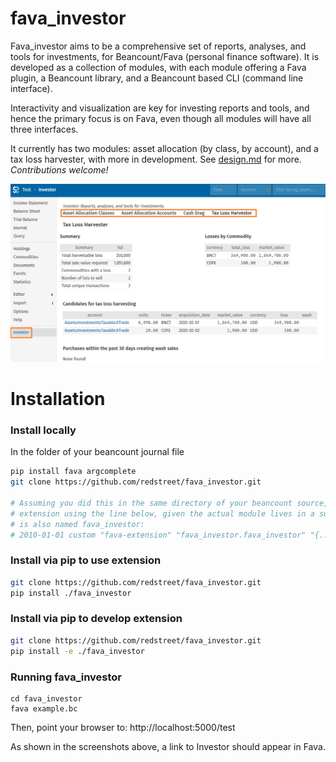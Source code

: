 # fava_investor

Fava_investor aims to be a comprehensive set of reports, analyses, and tools for
investments, for Beancount/Fava (personal finance software). It is developed as a
collection of modules, with each module offering a Fava plugin, a Beancount library, and
a Beancount based CLI (command line interface).

Interactivity and visualization are key for investing reports and tools, and hence the
primary focus is on Fava, even though all modules will have all three interfaces.

It currently has two modules: asset allocation (by class, by account), and a tax loss
harvester, with more in development.  See [design.md](design.md) for more.
*Contributions welcome!*

![Screenshot](./screenshot.png)

# Installation

### Install locally

In the folder of your beancount journal file
```bash
pip install fava argcomplete
git clone https://github.com/redstreet/fava_investor.git

# Assuming you did this in the same directory of your beancount source, invoke the fava
# extension using the line below, given the actual module lives in a subdirectory that
# is also named fava_investor:
# 2010-01-01 custom "fava-extension" "fava_investor.fava_investor" "{...}"
```

### Install via pip to use extension
```bash
git clone https://github.com/redstreet/fava_investor.git
pip install ./fava_investor
```

### Install via pip to develop extension
```bash
git clone https://github.com/redstreet/fava_investor.git
pip install -e ./fava_investor
```

### Running fava_investor
```
cd fava_investor
fava example.bc
```
Then, point your browser to: http://localhost:5000/test

As shown in the screenshots above, a link to Investor should appear in Fava.
